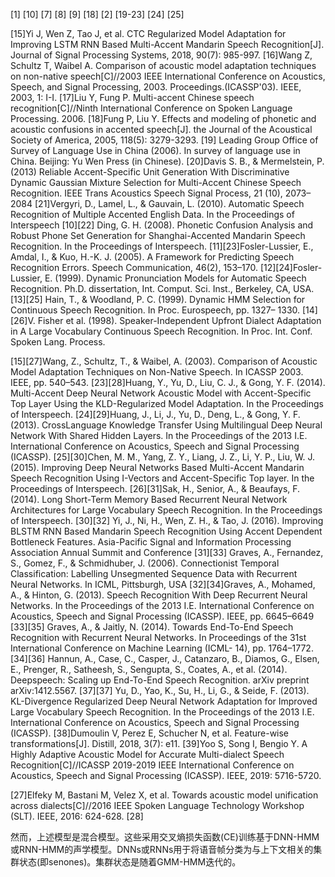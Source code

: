 <attachment contentEditable="false" data-atts="%5B%5D" data-aid=".atts-e6117fb0-f64d-4157-8ac8-5abcbf3a8c49"></attachment>

[1]
[10]
[7]
[8]
[9]
[18]
[2]
[19-23]
[24]
[25]

[15]Yi J, Wen Z, Tao J, et al. CTC Regularized Model Adaptation for Improving LSTM RNN Based Multi-Accent Mandarin Speech Recognition[J]. Journal of Signal Processing Systems, 2018, 90(7): 985-997.
[16]Wang Z, Schultz T, Waibel A. Comparison of acoustic model adaptation techniques on non-native speech[C]//2003 IEEE International Conference on Acoustics, Speech, and Signal Processing, 2003. Proceedings.(ICASSP'03). IEEE, 2003, 1: I-I.
[17]Liu Y, Fung P. Multi-accent Chinese speech recognition[C]//Ninth International Conference on Spoken Language Processing. 2006.
[18]Fung P, Liu Y. Effects and modeling of phonetic and acoustic confusions in accented speech[J]. the Journal of the Acoustical Society of America, 2005, 118(5): 3279-3293.
[19] Leading Group Office of Survey of Language Use in China (2006).
In survey of language use in China. Beijing: Yu Wen Press (in
Chinese).
[20]Davis S. B., & Mermelstein, P. (2013) Reliable Accent-Specific
Unit Generation With Discriminative Dynamic Gaussian Mixture
Selection for Multi-Accent Chinese Speech Recognition. IEEE
Trans Acoustics Speech Signal Process, 21 (10), 2073–2084
[21]Vergyri, D., Lamel, L., & Gauvain, L. (2010). Automatic Speech
Recognition of Multiple Accented English Data. In the Proceedings
of Interspeech
[10][22] Ding, G. H. (2008). Phonetic Confusion Analysis and Robust
Phone Set Generation for Shanghai-Accented Mandarin Speech
Recognition. In the Proceedings of Interspeech.
[11][23]Fosler-Lussier, E., Amdal, I., & Kuo, H.-K. J. (2005). A Framework
for Predicting Speech Recognition Errors. Speech Communication,
46(2), 153–170.
[12][24]Fosler-Lussier, E. (1999). Dynamic Pronunciation Models for
Automatic Speech Recognition. Ph.D. dissertation, Int. Comput.
Sci. Inst., Berkeley, CA, USA.
[13][25] Hain, T., & Woodland, P. C. (1999). Dynamic HMM Selection for
Continuous Speech Recognition. In Proc. Eurospeech, pp. 1327–
1330.
[14][26]V. Fisher et al. (1998). Speaker-Independent Upfront Dialect
Adaptation in A Large Vocabulary Continuous Speech
Recognition. In Proc. Int. Conf. Spoken Lang. Process.

[15][27]Wang, Z., Schultz, T., & Waibel, A. (2003). Comparison of
Acoustic Model Adaptation Techniques on Non-Native Speech.
In ICASSP 2003. IEEE, pp. 540–543.
[23][28]Huang, Y., Yu, D., Liu, C. J., & Gong, Y. F. (2014). Multi-Accent
Deep Neural Network Acoustic Model with Accent-Specific Top
Layer Using the KLD-Regularized Model Adaptation. In the
Proceedings of Interspeech.
[24][29]Huang, J., Li, J., Yu, D., Deng, L., & Gong, Y. F. (2013). CrossLanguage
Knowledge Transfer Using Multilingual Deep Neural
Network With Shared Hidden Layers. In the Proceedings of the
2013 I.E. International Conference on Acoustics, Speech and
Signal Processing (ICASSP).
[25][30]Chen, M. M., Yang, Z. Y., Liang, J. Z., Li, Y. P., Liu, W. J. (2015).
Improving Deep Neural Networks Based Multi-Accent Mandarin
Speech Recognition Using I-Vectors and Accent-Specific Top layer.
In the Proceedings of Interspeech.
[26][31]Sak, H., Senior, A., & Beaufays, F. (2014). Long Short-Term
Memory Based Recurrent Neural Network Architectures for
Large Vocabulary Speech Recognition. In the Proceedings of
Interspeech.
[30][32] Yi, J., Ni, H., Wen, Z. H., & Tao, J. (2016). Improving BLSTM
RNN Based Mandarin Speech Recognition Using Accent
Dependent Bottleneck Features. Asia-Pacific Signal and
Information Processing Association Annual Summit and
Conference
[31][33] Graves, A., Fernandez, S., Gomez, F., & Schmidhuber, J. (2006).
Connectionist Temporal Classification: Labelling Unsegmented
Sequence Data with Recurrent Neural Networks. In ICML,
Pittsburgh, USA
[32][34]Graves, A., Mohamed, A., & Hinton, G. (2013). Speech
Recognition With Deep Recurrent Neural Networks. In the
Proceedings of the 2013 I.E. International Conference on
Acoustics, Speech and Signal Processing (ICASSP). IEEE, pp.
6645–6649
[33][35] Graves, A., & Jaitly, N. (2014). Towards End-To-End Speech
Recognition with Recurrent Neural Networks. In Proceedings of
the 31st International Conference on Machine Learning (ICML-
14), pp. 1764–1772.
[34][36] Hannun, A., Case, C., Casper, J., Catanzaro, B., Diamos, G., Elsen,
E., Prenger, R., Satheesh, S., Sengupta, S., Coates, A., et al. (2014).
Deepspeech: Scaling up End-To-End Speech Recognition. arXiv
preprint arXiv:1412.5567.
[37][37] Yu, D., Yao, K., Su, H., Li, G., & Seide, F. (2013). KL-Divergence
Regularized Deep Neural Network Adaptation for Improved Large
Vocabulary Speech Recognition. In the Proceedings of the 2013 I.E.
International Conference on Acoustics, Speech and Signal
Processing (ICASSP).
[38]Dumoulin V, Perez E, Schucher N, et al. Feature-wise transformations[J]. Distill, 2018, 3(7): e11.
[39]Yoo S, Song I, Bengio Y. A Highly Adaptive Acoustic Model for Accurate Multi-dialect Speech Recognition[C]//ICASSP 2019-2019 IEEE International Conference on Acoustics, Speech and Signal Processing (ICASSP). IEEE, 2019: 5716-5720.

[27]Elfeky M, Bastani M, Velez X, et al. Towards acoustic model unification across dialects[C]//2016 IEEE Spoken Language Technology Workshop (SLT). IEEE, 2016: 624-628.
[28]



然而，上述模型是混合模型。这些采用交叉熵损失函数(CE)训练基于DNN-HMM或RNN-HMM的声学模型。DNNs或RNNs用于将语音帧分类为与上下文相关的集群状态(即senones)。集群状态是随着GMM-HMM迭代的。